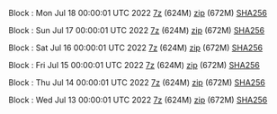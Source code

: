 Block : Mon Jul 18 00:00:01 UTC 2022 [7z](https://transfer.sh/gE3rF7/bootstrap.dat.20220718.7z) (624M) [zip](https://transfer.sh/1eFlJV/bootstrap.dat.20220718.zip) (672M) [SHA256](https://transfer.sh/s6EfOO/sha256.txt)

Block : Sun Jul 17 00:00:01 UTC 2022 [7z](https://transfer.sh/nlp8tX/bootstrap.dat.20220717.7z) (624M) [zip](https://transfer.sh/lEYM14/bootstrap.dat.20220717.zip) (672M) [SHA256](https://transfer.sh/oFbqzt/sha256.txt)

Block : Sat Jul 16 00:00:01 UTC 2022 [7z](https://transfer.sh/szzlsh/bootstrap.dat.20220716.7z) (624M) [zip](https://transfer.sh/uI78cM/bootstrap.dat.20220716.zip) (672M) [SHA256](https://transfer.sh/mK17QS/sha256.txt)

Block : Fri Jul 15 00:00:01 UTC 2022 [7z](https://transfer.sh/U2ykQi/bootstrap.dat.20220715.7z) (624M) [zip](https://transfer.sh/iMDKao/bootstrap.dat.20220715.zip) (672M) [SHA256](https://transfer.sh/aqV679/sha256.txt)

Block : Thu Jul 14 00:00:01 UTC 2022 [7z](https://transfer.sh/UN5nwY/bootstrap.dat.20220714.7z) (624M) [zip](https://transfer.sh/wGjIeo/bootstrap.dat.20220714.zip) (672M) [SHA256](https://transfer.sh/00HDOQ/sha256.txt)

Block : Wed Jul 13 00:00:01 UTC 2022 [7z](https://transfer.sh/3QHq2A/bootstrap.dat.20220713.7z) (624M) [zip](https://transfer.sh/Vafpbd/bootstrap.dat.20220713.zip) (672M) [SHA256](https://transfer.sh/fwalXr/sha256.txt)
